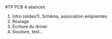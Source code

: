 #TP PCB
4 séances
1. Intro (slides?), Schéma, association empreintes
2. Routage
3. Écriture du driver
4. Soudure, test...
